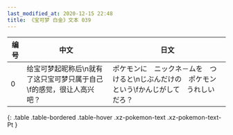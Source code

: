 ```yaml
---
last_modified_at: 2020-12-15 22:48
title: 《宝可梦 白金》文本 039
---
```

| 编号 | 中文 | 日文 |
| ---- | ---- | ---- |
| 0 | 给宝可梦起昵称后\n就有了这只宝可梦只属于自己\f的感觉，很让人高兴吧？ | ポケモンに　ニックネ－ムを　つけると\nじぶんだけの　ポケモンという\fかんじがして　うれしい　だろ？ |
{: .table .table-bordered .table-hover .xz-pokemon-text .xz-pokemon-text-Pt }
